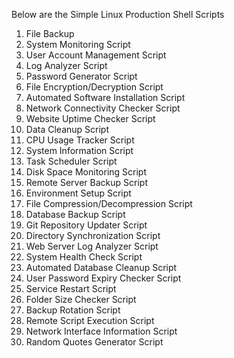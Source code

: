 Below are the Simple Linux Production Shell Scripts

1) File Backup
2) System Monitoring Script
3) User Account Management Script
4) Log Analyzer Script
5) Password Generator Script
6) File Encryption/Decryption Script
7) Automated Software Installation Script
8) Network Connectivity Checker Script
9) Website Uptime Checker Script
10) Data Cleanup Script
11) CPU Usage Tracker Script
12) System Information Script
13) Task Scheduler Script
14) Disk Space Monitoring Script
15) Remote Server Backup Script
16) Environment Setup Script
17) File Compression/Decompression Script
18) Database Backup Script
19) Git Repository Updater Script
20) Directory Synchronization Script
21) Web Server Log Analyzer Script
22) System Health Check Script
23) Automated Database Cleanup Script
24) User Password Expiry Checker Script
25) Service Restart Script
26) Folder Size Checker Script
27) Backup Rotation Script
28) Remote Script Execution Script
29) Network Interface Information Script
30) Random Quotes Generator Script

